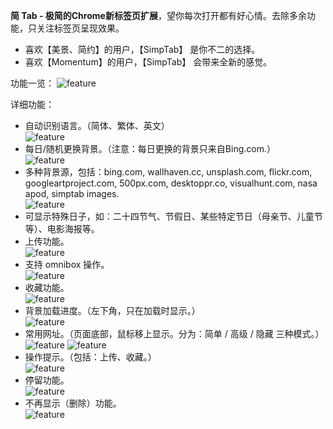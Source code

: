 **简 Tab - 极简的Chrome新标签页扩展**，望你每次打开都有好心情。去除多余功能，只关注标签页呈现效果。

- 喜欢【美景、简约】的用户，【SimpTab】 是你不二的选择。
- 喜欢【Momentum】的用户，【SimpTab】 会带来全新的感觉。

功能一览：
  ![feature](http://i.imgur.com/LJ4dHIL.jpg)

详细功能：
- 自动识别语言。（简体、繁体、英文）  
  ![feature](http://i.imgur.com/nbw5Ycg.png)
- 每日/随机更换背景。（注意：每日更换的背景只来自Bing.com.）  
  ![feature](http://i.imgur.com/JnwGMjw.png)
- 多种背景源，包括：bing.com, wallhaven.cc, unsplash.com, flickr.com, googleartproject.com, 500px.com, desktoppr.co, visualhunt.com, nasa apod, simptab images.  
  ![feature](http://i.imgur.com/G2TNahV.png)
- 可显示特殊日子，如：二十四节气、节假日、某些特定节日（母亲节、儿童节等）、电影海报等。
- 上传功能。  
  ![feature](http://i.imgur.com/3xZew89.png)
- 支持 omnibox 操作。  
  ![feature](http://i.imgur.com/IAw6PDb.png)
- 收藏功能。  
  ![feature](http://i.imgur.com/4xirs2N.png)
- 背景加载进度。（左下角，只在加载时显示。）  
  ![feature](http://i.imgur.com/GbXCspl.png)
- 常用网址。（页面底部，鼠标移上显示。分为：简单 / 高级 / 隐藏 三种模式。）
  ![feature](http://i.imgur.com/LMxP6kF.png)
  ![feature](http://i.imgur.com/6ZxoCM7.png)
- 操作提示。（包括：上传、收藏。）  
  ![feature](http://i.imgur.com/TMMXFoT.png)
- 停留功能。  
  ![feature](http://i.imgur.com/P1jebkB.png)
- 不再显示（删除）功能。  
  ![feature](http://i.imgur.com/1cdKgIo.png)
